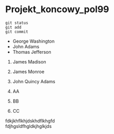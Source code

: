 # Projekt_koncowy_pol99

```
git status
git add
git commit
```

- George Washington
- John Adams
- Thomas Jefferson


1. James Madison
2. James Monroe
3. John Quincy Adams

1. AA
1. BB
2. CC

fdkjkhflkhjdskhdflkhgfd  
fdjhgsldfhgldkjhglkjds
